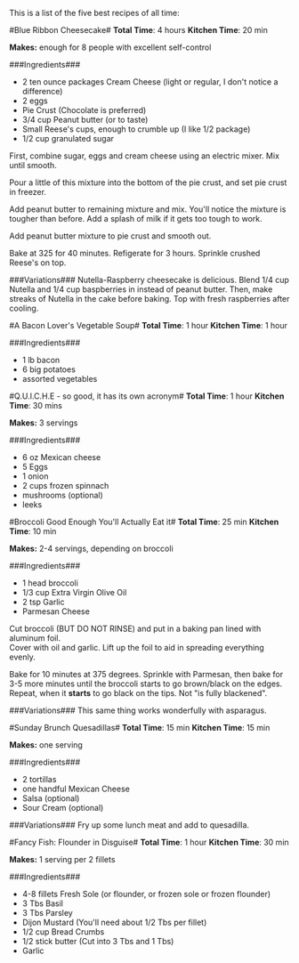 This is a list of the five best recipes of all time:

#Blue Ribbon Cheesecake#
**Total Time**: 4 hours  **Kitchen Time**: 20 min 

**Makes:** enough for 8 people with excellent self-control

###Ingredients###
- 2 ten ounce packages Cream Cheese (light or regular, I don't notice a difference)
- 2 eggs
- Pie Crust (Chocolate is preferred)
- 3/4 cup Peanut butter (or to taste)
- Small Reese's cups, enough to crumble up (I like 1/2 package)
- 1/2 cup granulated sugar

First, combine sugar, eggs and cream cheese using an electric mixer.  Mix until smooth.

Pour a little of this mixture into the bottom of the pie crust, and set pie crust in freezer.

Add peanut butter to remaining mixture and mix.  You'll notice the mixture is tougher than before.  Add a splash of milk if it gets too tough to work.

Add peanut butter mixture to pie crust and smooth out.

Bake at 325 for 40 minutes.  Refigerate for 3 hours.  Sprinkle crushed Reese's on top.

###Variations###
Nutella-Raspberry cheesecake is delicious.  Blend 1/4 cup Nutella and 1/4 cup baspberries in instead of peanut butter.  Then, make streaks of Nutella in the cake before baking.  Top with fresh raspberries after cooling.

#A Bacon Lover's Vegetable Soup#
**Total Time**: 1 hour  **Kitchen Time**: 1 hour

###Ingredients###
- 1 lb bacon
- 6 big potatoes
- assorted vegetables

#Q.U.I.C.H.E - so good, it has its own acronym#
**Total Time**: 1 hour  **Kitchen Time**: 30 mins

**Makes:** 3 servings

###Ingredients###
- 6 oz Mexican cheese
- 5 Eggs
- 1 onion
- 2 cups frozen spinnach
- mushrooms (optional)
- leeks


#Broccoli Good Enough You'll Actually Eat it#
**Total Time**: 25 min  **Kitchen Time**: 10 min

**Makes:** 2-4 servings, depending on broccoli

###Ingredients###
- 1 head broccoli
- 1/3 cup Extra Virgin Olive Oil
- 2 tsp Garlic
- Parmesan Cheese

Cut broccoli (BUT DO NOT RINSE) and put in a baking pan lined with aluminum foil.  
Cover with oil and garlic.  Lift up the foil to aid in spreading everything evenly.

Bake for 10 minutes at 375 degrees.  Sprinkle with Parmesan, then bake for 3-5 more minutes until the
broccoli starts to go brown/black on the edges.  Repeat, when it **starts** to go black on the tips.  Not "is fully blackened".

###Variations###
This same thing works wonderfully with asparagus.

#Sunday Brunch Quesadillas#
**Total Time**: 15 min  **Kitchen Time**: 15 min

**Makes:** one serving

###Ingredients###
- 2 tortillas
- one handful Mexican Cheese
- Salsa (optional)
- Sour Cream (optional)


###Variations###
Fry up some lunch meat and add to quesadilla.

#Fancy Fish: Flounder in Disguise#
**Total Time**: 1 hour  **Kitchen Time**: 30 min


**Makes:** 1 serving per 2 fillets

###Ingredients###
- 4-8 fillets Fresh Sole (or flounder, or frozen sole or frozen flounder)
- 3 Tbs Basil
- 3 Tbs Parsley
- Dijon Mustard (You'll need about 1/2 Tbs per fillet)
- 1/2 cup Bread Crumbs
- 1/2 stick butter (Cut into 3 Tbs and 1 Tbs)
- Garlic
